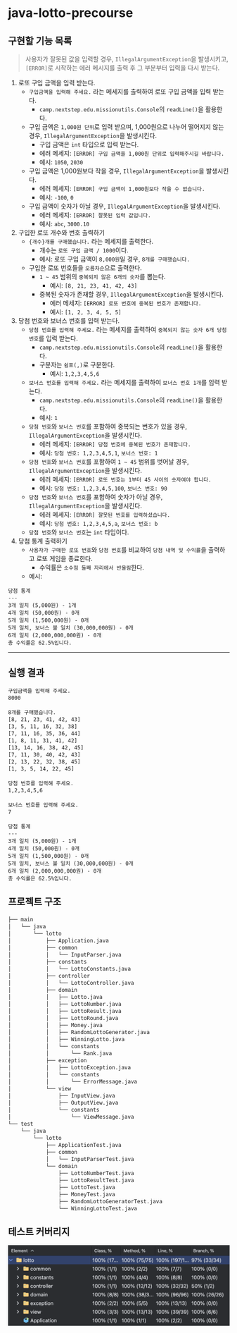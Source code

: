 # java-lotto-precourse

## 구현할 기능 목록

> 사용자가 잘못된 값을 입력할 경우, `IllegalArgumentException`을 발생시키고, `[ERROR]`로 시작하는 에러 메시지를 출력 후 그 부분부터 입력을 다시 받는다.

1. 로또 구입 금액을 입력 받는다.
    - `구입금액을 입력해 주세요.` 라는 메세지를 출력하여 로또 구입 금액을 입력 받는다.
        - `camp.nextstep.edu.missionutils.Console`의 `readLine()`을 활용한다.
    - 구입 금액은 `1,000원 단위`로 입력 받으며, 1,000원으로 나누어 떨어지지 않는 경우, `IllegalArgumentException`을 발생시킨다.
        - 구입 금액은 `int` 타입으로 입력 받는다.
        - 에러 메세지: `[ERROR] 구입 금액을 1,000원 단위로 입력해주시길 바랍니다.`
        - 예시: `1050`, `2030`
    - 구입 금액은 1,000원보다 작을 경우, `IllegalArgumentException`을 발생시킨다.
        - 에러 메세지: `[ERROR] 구입 금액이 1,000원보다 작을 수 없습니다.`
        - 예시: `-100`, `0`
    - 구입 금액이 숫자가 아닐 경우, `IllegalArgumentException`을 발생시킨다.
        - 에러 메세지: `[ERROR] 잘못된 입력 값입니다.`
        - 예시: `abc`, `3000.10`
2. 구입한 로또 개수와 번호 출력하기
    - `{개수}개를 구매했습니다.` 라는 메세지를 출력한다.
        - 개수는 `로또 구입 금액 / 1000`이다.
        - 예시: 로또 구입 금액이 `8,000원`일 경우, `8개를 구매했습니다.`
    - 구입한 로또 번호들을 `오름차순`으로 출력한다.
        - `1 ~ 45` 범위의 `중복되지 않은 6개의 숫자`를 뽑는다.
            - 예시: `[8, 21, 23, 41, 42, 43]`
        - 중복된 숫자가 존재할 경우, `IllegalArgumentException`을 발생시킨다.
            - 에러 메세지: `[ERROR] 로또 번호에 중복된 번호가 존재합니다.`
            - 예시: `[1, 2, 3, 4, 5, 5]`
3. 당첨 번호와 보너스 번호를 입력 받는다.
    - `당첨 번호를 입력해 주세요.` 라는 메세지를 출력하여 `중복되지 않는 숫자 6개 당첨 번호`를 입력 받는다.
        - `camp.nextstep.edu.missionutils.Console`의 `readLine()`을 활용한다.
        - 구분자는 `쉼표(,)`로 구분한다.
            - 예시: `1,2,3,4,5,6`
    - `보너스 번호를 입력해 주세요.` 라는 메세지를 출력하여 `보너스 번호 1개`를 입력 받는다.
        - `camp.nextstep.edu.missionutils.Console`의 `readLine()`을 활용한다.
        - 예시: `1`
    - `당첨 번호`와 `보너스 번호`를 포함하여 중복되는 번호가 있을 경우, `IllegalArgumentException`을 발생시킨다.
        - 에러 메세지: `[ERROR] 당첨 번호에 중복된 번호가 존재합니다.`
        - 예시: `당첨 번호: 1,2,3,4,5,1`, `보너스 번호: 1`
    - `당첨 번호`와 `보너스 번호`를 포함하여 `1 ~ 45` 범위를 벗어날 경우, `IllegalArgumentException`을 발생시킨다.
        - 에러 메세지: `[ERROR] 로또 번호는 1부터 45 사이의 숫자여야 합니다.`
        - 예시: `당첨 번호: 1,2,3,4,5,100`, `보너스 번호: 90`
    - `당첨 번호`와 `보너스 번호`를 포함하여 숫자가 아닐 경우, `IllegalArgumentException`을 발생시킨다.
        - 에러 메세지: `[ERROR] 잘못된 번호를 입력하셨습니다.`
        - 예시: `당첨 번호: 1,2,3,4,5,a`, `보너스 번호: b`
    - `당첨 번호`와 `보너스 번호`는 `int` 타입이다.
4. 당첨 통계 출력하기
    - `사용자가 구매한 로또 번호`와 `당첨 번호`를 비교하여 `당첨 내역 및 수익률`을 출력하고 로또 게임을 종료한다.
        - 수익률은 `소수점 둘째 자리에서 반올림`한다.
    - 예시:

```
당첨 통계
---
3개 일치 (5,000원) - 1개
4개 일치 (50,000원) - 0개
5개 일치 (1,500,000원) - 0개
5개 일치, 보너스 볼 일치 (30,000,000원) - 0개
6개 일치 (2,000,000,000원) - 0개
총 수익률은 62.5%입니다.
```

---

## 실행 결과

```
구입금액을 입력해 주세요.
8000

8개를 구매했습니다.
[8, 21, 23, 41, 42, 43] 
[3, 5, 11, 16, 32, 38] 
[7, 11, 16, 35, 36, 44] 
[1, 8, 11, 31, 41, 42] 
[13, 14, 16, 38, 42, 45] 
[7, 11, 30, 40, 42, 43] 
[2, 13, 22, 32, 38, 45] 
[1, 3, 5, 14, 22, 45]

당첨 번호를 입력해 주세요.
1,2,3,4,5,6

보너스 번호를 입력해 주세요.
7

당첨 통계
---
3개 일치 (5,000원) - 1개
4개 일치 (50,000원) - 0개
5개 일치 (1,500,000원) - 0개
5개 일치, 보너스 볼 일치 (30,000,000원) - 0개
6개 일치 (2,000,000,000원) - 0개
총 수익률은 62.5%입니다.
```

## 프로젝트 구조

```
├── main
│   └── java
│       └── lotto
│           ├── Application.java
│           ├── common
│           │   └── InputParser.java
│           ├── constants
│           │   └── LottoConstants.java
│           ├── controller
│           │   └── LottoController.java
│           ├── domain
│           │   ├── Lotto.java
│           │   ├── LottoNumber.java
│           │   ├── LottoResult.java
│           │   ├── LottoRound.java
│           │   ├── Money.java
│           │   ├── RandomLottoGenerator.java
│           │   ├── WinningLotto.java
│           │   └── constants
│           │       └── Rank.java
│           ├── exception
│           │   ├── LottoException.java
│           │   └── constants
│           │       └── ErrorMessage.java
│           └── view
│               ├── InputView.java
│               ├── OutputView.java
│               └── constants
│                   └── ViewMessage.java
└── test
    └── java
        └── lotto
            ├── ApplicationTest.java
            ├── common
            │   └── InputParserTest.java
            └── domain
                ├── LottoNumberTest.java
                ├── LottoResultTest.java
                ├── LottoTest.java
                ├── MoneyTest.java
                ├── RandomLottoGeneratorTest.java
                └── WinningLottoTest.java

```

## 테스트 커버리지

![test_coverage.png](docs/test_coverage.png)